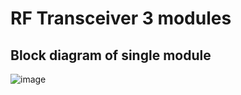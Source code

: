 # RF Transceiver 3 modules

## Block diagram of single module 

![image](https://github.com/atfox272/RF_Transceiver/assets/99324602/986e39e2-3c1b-4743-b67f-366b3a3fdc29)
